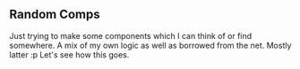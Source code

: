 ## Random Comps

Just trying to make some components which I can think of or find somewhere.
A mix of my own logic as well as borrowed from the net. Mostly latter :p
Let's see how this goes.